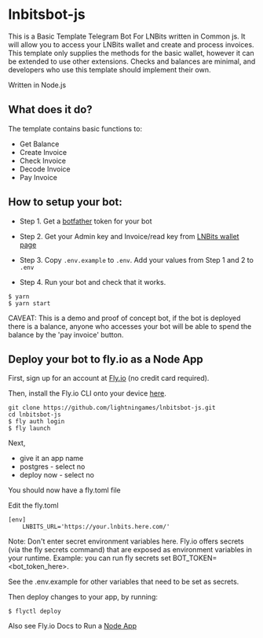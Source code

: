 # lnbitsbot-js
This is a Basic Template Telegram Bot For LNBits written in Common js. It will allow you to access your LNBits wallet and create and process invoices. This template only supplies the methods for the basic wallet, however it can be extended to use other extensions. Checks and balances are minimal, and developers who use this template should implement their own.

Written in Node.js

## What does it do? 

The template contains basic functions to: 

- Get Balance
- Create Invoice
- Check Invoice
- Decode Invoice
- Pay Invoice 



## How to setup your bot:

- Step 1. Get a [botfather](https://t.me/botfather) token for your bot
- Step 2. Get your Admin key and Invoice/read key from [LNBits wallet page](./images/lnbits_demo.png)
- Step 3. Copy `.env.example` to `.env`. Add your values from Step 1 and 2 to `.env`

- Step 4. Run your bot and check that it works.

```
$ yarn
$ yarn start
```

CAVEAT: This is a demo and proof of concept bot, if the bot is deployed there is a balance, anyone who accesses your bot will be able to spend the balance by the 'pay invoice' button.

## Deploy your bot to fly.io as a Node App

First, sign up for an account at [Fly.io](https://fly.io/) (no credit card required).

Then, install the Fly.io CLI onto your device [here](https://fly.io/docs/getting-started/installing-flyctl/).

```
git clone https://github.com/lightningames/lnbitsbot-js.git
cd lnbitsbot-js
$ fly auth login
$ fly launch
```

Next,
- give it an app name
- postgres - select no
- deploy now - select no

You should now have a fly.toml file

Edit the fly.toml

```
[env]
    LNBITS_URL='https://your.lnbits.here.com/'
```

Note: Don't enter secret environment variables here. Fly.io offers secrets (via the fly secrets command) that are exposed as environment variables in your runtime. Example: you can run fly secrets set BOT_TOKEN=<bot_token_here>.

See the .env.example for other variables that need to be set as secrets.

Then deploy changes to your app, by running:

```
$ flyctl deploy
```

Also see Fly.io Docs to Run a [Node App](https://fly.io/docs/languages-and-frameworks/node/)

